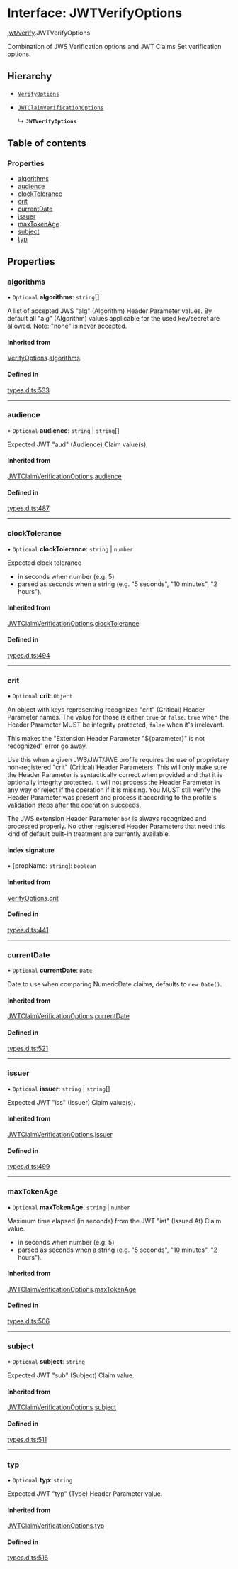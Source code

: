 # Interface: JWTVerifyOptions

[jwt/verify](../modules/jwt_verify.md).JWTVerifyOptions

Combination of JWS Verification options and JWT Claims Set verification options.

## Hierarchy

- [`VerifyOptions`](types.verifyoptions.md)

- [`JWTClaimVerificationOptions`](types.jwtclaimverificationoptions.md)

  ↳ **`JWTVerifyOptions`**

## Table of contents

### Properties

- [algorithms](jwt_verify.jwtverifyoptions.md#algorithms)
- [audience](jwt_verify.jwtverifyoptions.md#audience)
- [clockTolerance](jwt_verify.jwtverifyoptions.md#clocktolerance)
- [crit](jwt_verify.jwtverifyoptions.md#crit)
- [currentDate](jwt_verify.jwtverifyoptions.md#currentdate)
- [issuer](jwt_verify.jwtverifyoptions.md#issuer)
- [maxTokenAge](jwt_verify.jwtverifyoptions.md#maxtokenage)
- [subject](jwt_verify.jwtverifyoptions.md#subject)
- [typ](jwt_verify.jwtverifyoptions.md#typ)

## Properties

### algorithms

• `Optional` **algorithms**: `string`[]

A list of accepted JWS "alg" (Algorithm) Header Parameter values.
By default all "alg" (Algorithm) values applicable for the used
key/secret are allowed. Note: "none" is never accepted.

#### Inherited from

[VerifyOptions](types.verifyoptions.md).[algorithms](types.verifyoptions.md#algorithms)

#### Defined in

[types.d.ts:533](https://github.com/panva/jose/blob/v3.14.0/src/types.d.ts#L533)

___

### audience

• `Optional` **audience**: `string` \| `string`[]

Expected JWT "aud" (Audience) Claim value(s).

#### Inherited from

[JWTClaimVerificationOptions](types.jwtclaimverificationoptions.md).[audience](types.jwtclaimverificationoptions.md#audience)

#### Defined in

[types.d.ts:487](https://github.com/panva/jose/blob/v3.14.0/src/types.d.ts#L487)

___

### clockTolerance

• `Optional` **clockTolerance**: `string` \| `number`

Expected clock tolerance
- in seconds when number (e.g. 5)
- parsed as seconds when a string (e.g. "5 seconds", "10 minutes", "2 hours").

#### Inherited from

[JWTClaimVerificationOptions](types.jwtclaimverificationoptions.md).[clockTolerance](types.jwtclaimverificationoptions.md#clocktolerance)

#### Defined in

[types.d.ts:494](https://github.com/panva/jose/blob/v3.14.0/src/types.d.ts#L494)

___

### crit

• `Optional` **crit**: `Object`

An object with keys representing recognized "crit" (Critical) Header Parameter
names. The value for those is either `true` or `false`. `true` when the
Header Parameter MUST be integrity protected, `false` when it's irrelevant.

This makes the "Extension Header Parameter "${parameter}" is not recognized"
error go away.

Use this when a given JWS/JWT/JWE profile requires the use of proprietary
non-registered "crit" (Critical) Header Parameters. This will only make sure
the Header Parameter is syntactically correct when provided and that it is
optionally integrity protected. It will not process the Header Parameter in
any way or reject if the operation if it is missing. You MUST still
verify the Header Parameter was present and process it according to the
profile's validation steps after the operation succeeds.

The JWS extension Header Parameter `b64` is always recognized and processed
properly. No other registered Header Parameters that need this kind of
default built-in treatment are currently available.

#### Index signature

▪ [propName: `string`]: `boolean`

#### Inherited from

[VerifyOptions](types.verifyoptions.md).[crit](types.verifyoptions.md#crit)

#### Defined in

[types.d.ts:441](https://github.com/panva/jose/blob/v3.14.0/src/types.d.ts#L441)

___

### currentDate

• `Optional` **currentDate**: `Date`

Date to use when comparing NumericDate claims, defaults to `new Date()`.

#### Inherited from

[JWTClaimVerificationOptions](types.jwtclaimverificationoptions.md).[currentDate](types.jwtclaimverificationoptions.md#currentdate)

#### Defined in

[types.d.ts:521](https://github.com/panva/jose/blob/v3.14.0/src/types.d.ts#L521)

___

### issuer

• `Optional` **issuer**: `string` \| `string`[]

Expected JWT "iss" (Issuer) Claim value(s).

#### Inherited from

[JWTClaimVerificationOptions](types.jwtclaimverificationoptions.md).[issuer](types.jwtclaimverificationoptions.md#issuer)

#### Defined in

[types.d.ts:499](https://github.com/panva/jose/blob/v3.14.0/src/types.d.ts#L499)

___

### maxTokenAge

• `Optional` **maxTokenAge**: `string` \| `number`

Maximum time elapsed (in seconds) from the JWT "iat" (Issued At) Claim value.
- in seconds when number (e.g. 5)
- parsed as seconds when a string (e.g. "5 seconds", "10 minutes", "2 hours").

#### Inherited from

[JWTClaimVerificationOptions](types.jwtclaimverificationoptions.md).[maxTokenAge](types.jwtclaimverificationoptions.md#maxtokenage)

#### Defined in

[types.d.ts:506](https://github.com/panva/jose/blob/v3.14.0/src/types.d.ts#L506)

___

### subject

• `Optional` **subject**: `string`

Expected JWT "sub" (Subject) Claim value.

#### Inherited from

[JWTClaimVerificationOptions](types.jwtclaimverificationoptions.md).[subject](types.jwtclaimverificationoptions.md#subject)

#### Defined in

[types.d.ts:511](https://github.com/panva/jose/blob/v3.14.0/src/types.d.ts#L511)

___

### typ

• `Optional` **typ**: `string`

Expected JWT "typ" (Type) Header Parameter value.

#### Inherited from

[JWTClaimVerificationOptions](types.jwtclaimverificationoptions.md).[typ](types.jwtclaimverificationoptions.md#typ)

#### Defined in

[types.d.ts:516](https://github.com/panva/jose/blob/v3.14.0/src/types.d.ts#L516)
